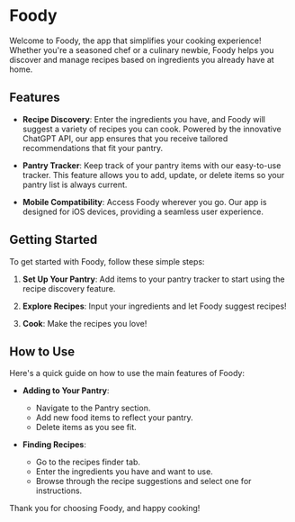 # Foody

Welcome to Foody, the app that simplifies your cooking experience! Whether you're a seasoned chef or a culinary newbie, Foody helps you discover and manage recipes based on ingredients you already have at home.

## Features

- **Recipe Discovery**: Enter the ingredients you have, and Foody will suggest a variety of recipes you can cook. Powered by the innovative ChatGPT API, our app ensures that you receive tailored recommendations that fit your pantry.

- **Pantry Tracker**: Keep track of your pantry items with our easy-to-use tracker. This feature allows you to add, update, or delete items so your pantry list is always current.

- **Mobile Compatibility**: Access Foody wherever you go. Our app is designed for iOS devices, providing a seamless user experience.

## Getting Started

To get started with Foody, follow these simple steps:

1. **Set Up Your Pantry**: Add items to your pantry tracker to start using the recipe discovery feature.

2. **Explore Recipes**: Input your ingredients and let Foody suggest recipes!
   
4. **Cook**: Make the recipes you love!

## How to Use

Here's a quick guide on how to use the main features of Foody:

- **Adding to Your Pantry**:
  - Navigate to the Pantry section.
  - Add new food items to reflect your pantry.
  - Delete items as you see fit.

- **Finding Recipes**:
  - Go to the recipes finder tab.
  - Enter the ingredients you have and want to use.
  - Browse through the recipe suggestions and select one for instructions.


Thank you for choosing Foody, and happy cooking!

